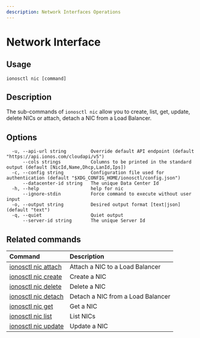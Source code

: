 ```yaml
---
description: Network Interfaces Operations
---
```


# Network Interface

## Usage

```text
ionosctl nic [command]
```

## Description

The sub-commands of `ionosctl nic` allow you to create, list, get, update, delete NICs or attach, detach a NIC from a Load Balancer.

## Options

```text
  -u, --api-url string         Override default API endpoint (default "https://api.ionos.com/cloudapi/v5")
      --cols strings           Columns to be printed in the standard output (default [NicId,Name,Dhcp,LanId,Ips])
  -c, --config string          Configuration file used for authentication (default "$XDG_CONFIG_HOME/ionosctl/config.json")
      --datacenter-id string   The unique Data Center Id
  -h, --help                   help for nic
      --ignore-stdin           Force command to execute without user input
  -o, --output string          Desired output format [text|json] (default "text")
  -q, --quiet                  Quiet output
      --server-id string       The unique Server Id
```

## Related commands

| Command | Description |
| :--- | :--- |
| [ionosctl nic attach](attach/) | Attach a NIC to a Load Balancer |
| [ionosctl nic create](create.md) | Create a NIC |
| [ionosctl nic delete](delete.md) | Delete a NIC |
| [ionosctl nic detach](detach.md) | Detach a NIC from a Load Balancer |
| [ionosctl nic get](get.md) | Get a NIC |
| [ionosctl nic list](list.md) | List NICs |
| [ionosctl nic update](update.md) | Update a NIC |

